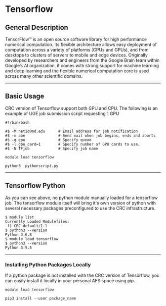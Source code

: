 # Tensorflow

## General Description

TensorFlow™ is an open source software library for high performance numerical computation. Its flexible architecture allows easy deployment of computation across a variety of platforms (CPUs and GPUs), and from desktops to clusters of servers to mobile and edge devices. Originally developed by researchers and engineers from the Google Brain team within Google’s AI organization, it comes with strong support for machine learning and deep learning and the flexible numerical computation core is used across many other scientific domains.

------------------------------------------------------------------------

## Basic Usage

CRC version of Tensorflow support both GPU and CPU. The following is an example of UGE job submission script requesting 1 GPU

``` shell
#!/bin/bash

#$ -M netid@nd.edu      # Email address for job notification
#$ -m abe               # Send mail when job begins, ends and aborts
#$ -q gpu               # Specify queue
#$ -l gpu_card=1        # Specify number of GPU cards to use.
#$ -N TFjob             # Specify job name

module load tensorflow

python3  pythonscript.py
```

------------------------------------------------------------------------

## Tensorflow Python

As you can see above, no python module manually loaded for a tensorflow job. The tensorflow module itself will bring it's own version of python with several necessary packages preconfigured to use the CRC infrastructure.

``` shell
$ module list
Currently Loaded Modulefiles:
 1) CRC_default/1.1
$ python3 --version
Python 3.6.8
$ module load tensorflow
$ python3 --version
Python 3.9.5
```

------------------------------------------------------------------------

### Installing Python Packages Locally

If a python package is not installed with the CRC version of Tensorflow, you can easily install it locally in your personal AFS space using pip.

``` shell
module load tensorflow

pip3 install --user package_name
```
